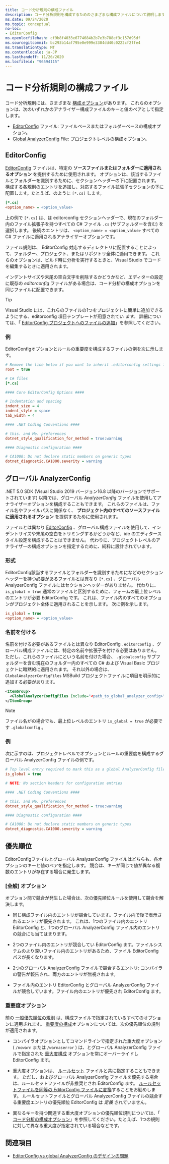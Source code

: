 ```yaml
---
title: コード分析規則の構成ファイル
description: コード分析規則を構成するためのさまざまな構成ファイルについて説明します。
ms.date: 09/24/2020
ms.topic: conceptual
no-loc:
- EditorConfig
ms.openlocfilehash: cf9b8f4033e6774684b2b7e3b788ef3c157d95df
ms.sourcegitcommit: bc293b14af795e0e999e3304dd40c0222cf2ffe4
ms.translationtype: MT
ms.contentlocale: ja-JP
ms.lasthandoff: 11/26/2020
ms.locfileid: "96594115"
---
```

# <a name="configuration-files-for-code-analysis-rules"></a>コード分析規則の構成ファイル

コード分析規則には、さまざまな [構成オプション](configuration-options.md)があります。 これらのオプションは、次のいずれかのアナライザー構成ファイルのキーと値のペアとして指定します。

- [EditorConfig](#editorconfig) ファイル: ファイルベースまたはフォルダーベースの構成オプション。
- [Global AnalyzerConfig](#global-analyzerconfig) File: プロジェクトレベルの構成オプション。

## EditorConfig

[EditorConfig](/visualstudio/ide/create-portable-custom-editor-options) ファイルは、特定の **ソースファイルまたはフォルダーに適用されるオプション** を提供するために使用されます。 オプションは、該当するファイルとフォルダーを識別するために、セクションヘッダーの下に配置されます。 構成する各規則のエントリを追加し、対応するファイル拡張子セクションの下に配置します。たとえば、のように `[*.cs]` します。

```ini
[*.cs]
<option_name> = <option_value>
```

上の例で `[*.cs]` は、は editorconfig セクションヘッダーで、現在のフォルダー内のファイル拡張子を持つすべての C# ファイル `.cs` (サブフォルダーを含む) を選択します。 後続のエントリは、 `<option_name> = <option_value>` すべての C# ファイルに適用されるアナライザーオプションです。

ファイル規則は、 EditorConfig 対応するディレクトリに配置することによって、フォルダー、プロジェクト、またはリポジトリ全体に適用できます。 これらのオプションは、ビルド時に分析を実行するときと、Visual Studio でコードを編集するときに適用されます。

インデントサイズや末尾の空白文字を削除するかどうかなど、エディターの設定に既存の *editorconfig* ファイルがある場合は、コード分析の構成オプションを同じファイルに配置できます。

> [!TIP]
> Visual Studio には、これらのファイルの1つをプロジェクトに簡単に追加できるようにする、editorconfig 項目テンプレートが用意されてい *ます。* 詳細については、「 [ EditorConfig プロジェクトへのファイルの追加](/visualstudio/ide/create-portable-custom-editor-options#add-an-editorconfig-file-to-a-project)」を参照してください。

### <a name="example"></a>例

EditorConfigオプションとルールの重要度を構成するファイルの例を次に示します。

```ini
# Remove the line below if you want to inherit .editorconfig settings from higher directories
root = true

# C# files
[*.cs]

#### Core EditorConfig Options ####

# Indentation and spacing
indent_size = 4
indent_style = space
tab_width = 4

#### .NET Coding Conventions ####

# this. and Me. preferences
dotnet_style_qualification_for_method = true:warning

#### Diagnostic configuration ####

# CA1000: Do not declare static members on generic types
dotnet_diagnostic.CA1000.severity = warning
```

## <a name="global-analyzerconfig"></a>グローバル AnalyzerConfig

.NET 5.0 SDK (Visual Studio 2019 バージョン16.8 以降のバージョンでサポートされています) 以降では、グローバル _AnalyzerConfig_ ファイルを使用してアナライザーオプションを構成することもできます。 これらのファイルは、ファイル名やファイルパスに関係なく、 **プロジェクト内のすべてのソースファイルに適用されるオプション** を提供するために使用されます。

ファイルとは異なり [EditorConfig](#editorconfig) 、グローバル構成ファイルを使用して、インデントサイズや末尾の空白をトリミングするかどうかなど、ide のエディタースタイル設定を構成することはできません。 代わりに、プロジェクトレベルのアナライザーの構成オプションを指定するために、純粋に設計されています。

### <a name="format"></a>形式

EditorConfig該当するファイルとフォルダーを識別するためになどのセクションヘッダーを持つ必要があるファイルとは異なり `[*.cs]` 、グローバル AnalyzerConfig ファイルにはセクションヘッダーがありません。 代わりに、 `is_global = true` 通常のファイルと区別するために、フォームの最上位レベルのエントリが必要 EditorConfig です。 これは、ファイル内のすべてのオプションがプロジェクト全体に適用されることを示します。 次に例を示します。

```ini
is_global = true
<option_name> = <option_value>
```

### <a name="naming"></a>名前を付ける

名前を付ける必要があるファイルとは異なり EditorConfig `.editorconfig` 、グローバル構成ファイルには、特定の名前や拡張子を付ける必要はありません。 ただし、これらのファイルにという名前を付けた場合、 `.globalconfig` サブフォルダーを含む現在のフォルダー内のすべての C# および Visual Basic プロジェクトに暗黙的に適用されます。 それ以外の場合は、 `GlobalAnalyzerConfigFiles` MSBuild プロジェクトファイルに項目を明示的に追加する必要があります。

```xml
<ItemGroup>
  <GlobalAnalyzerConfigFiles Include="<path_to_global_analyzer_config>" />
</ItemGroup>
```

> [!NOTE]
> ファイル名がの場合でも、最上位レベルのエントリ `is_global = true` が必要です `.globalconfig` 。

### <a name="example"></a>例

次に示すのは、プロジェクトレベルでオプションとルールの重要度を構成するグローバル AnalyzerConfig ファイルの例です。

```ini
# Top level entry required to mark this as a global AnalyzerConfig file
is_global = true

# NOTE: No section headers for configuration entries

#### .NET Coding Conventions ####

# this. and Me. preferences
dotnet_style_qualification_for_method = true:warning

#### Diagnostic configuration ####

# CA1000: Do not declare static members on generic types
dotnet_diagnostic.CA1000.severity = warning
```

## <a name="precedence"></a>優先順位

EditorConfigファイルとグローバル AnalyzerConfig ファイルはどちらも、各オプションのキーと値のペアを指定します。 競合は、キーが同じで値が異なる複数のエントリが存在する場合に発生します。

### <a name="general-options"></a>[全般] オプション

オプション間で競合が発生した場合は、次の優先順位ルールを使用して競合を解決します。

- 同じ構成ファイル内のエントリが競合しています。ファイル内で後で表示されるエントリが優先されます。 これは、1つのファイル内のエントリ EditorConfig と、1つのグローバル AnalyzerConfig ファイル内のエントリの競合にも当てはまります。

- 2つのファイル内のエントリが競合してい EditorConfig ます。ファイルシステムのより深いファイル内のエントリがあるため、ファイル EditorConfig パスが長くなります。

- 2つのグローバル AnalyzerConfig ファイルで競合するエントリ: コンパイラの警告が報告され、両方のエントリが無視されます。

- ファイル内のエントリ EditorConfig とグローバル AnalyzerConfig ファイルが競合しています。ファイル内のエントリが優先され EditorConfig ます。

### <a name="severity-options"></a>重要度オプション

前の [一般優先順位の規則](#general-options) は、構成ファイルで指定されているすべてのオプションに適用されます。 [重要度の構成](configuration-options.md#severity-level)オプションについては、次の優先順位の規則が適用されます。

- コンパイラオプションとしてコマンドラインで指定された重大度オプション ( `/nowarn` または `/warnaserror` ) は、とグローバル AnalyzerConfig ファイルで指定された [重大度構成](configuration-options.md#severity-level) オプションを常にオーバーライドし EditorConfig ます。

- 重大度オプションは、 [ルールセット](/visualstudio/code-quality/using-rule-sets-to-group-code-analysis-rules) ファイルと共に指定することもできます。 ただし、およびグローバル AnalyzerConfig ファイルを優先する場合は、ルールセットファイルが非推奨とされ EditorConfig ます。 [ルールセットファイルを同等の EditorConfig ファイルに変換](/visualstudio/code-quality/use-roslyn-analyzers#convert-an-existing-ruleset-file-to-editorconfig-file)することをお勧めします。 ルールセットファイルとグローバル AnalyzerConfig ファイルの競合する重要度エントリの優先順位 EditorConfig は _定義_ されていません。

- 異なるキーを持つ関連する重大度オプションの優先順位規則については、「 [コード分析の構成オプション](configuration-options.md#precedence)」を参照してください。たとえば、1つの規則に対して異なる重大度が指定されている場合などです。

## <a name="see-also"></a>関連項目

- [EditorConfig vs global AnalyzerConfig のデザインの問題](https://github.com/dotnet/roslyn/issues/47707)
